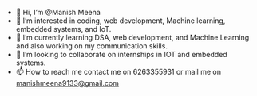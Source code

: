 - 👋 Hi, I’m @Manish Meena
- 👀 I’m interested in coding, web development, Machine learning, embedded systems, and IoT.
- 🌱 I’m currently learning DSA, web development, and Machine Learning and also working on my communication skills.
- 💞️ I’m looking to collaborate on internships in IOT and embedded systems.
- 📫 How to reach me contact me on 6263355931 or mail me on manishmeena9133@gmail.com

<!---
Manishmeena10038/Manishmeena10038 is a ✨ special ✨ repository because its `README.md` (this file) appears on your GitHub profile.
You can click the Preview link to take a look at your changes.
--->
